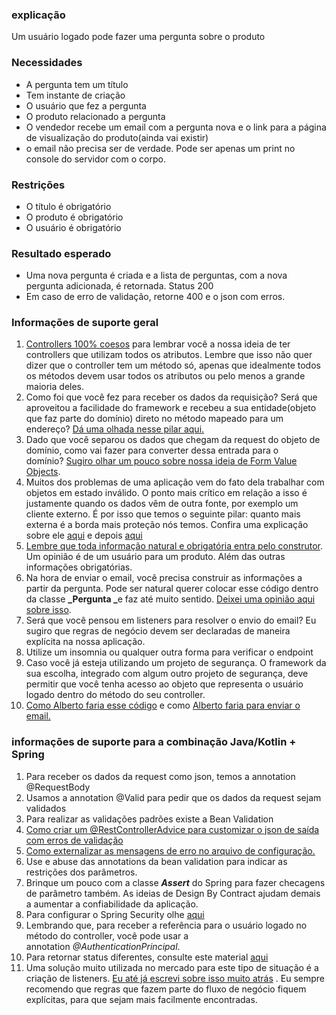 ### **explicação**

Um usuário logado pode fazer uma pergunta sobre o produto

### Necessidades

*   A pergunta tem um título
*   Tem instante de criação
*   O usuário que fez a pergunta
*   O produto relacionado a pergunta
*   O vendedor recebe um email com a pergunta nova e o link para a página de visualização do produto(ainda vai existir)
*   o email não precisa ser de verdade. Pode ser apenas um print no console do servidor com o corpo.

### Restrições

*   O título é obrigatório
*   O produto é obrigatório
*   O usuário é obrigatório

### Resultado esperado

*   Uma nova pergunta é criada e a lista de perguntas, com a nova pergunta adicionada, é retornada. Status 200
*   Em caso de erro de validação, retorne 400 e o json com erros.

### Informações de suporte geral

1.  [Controllers 100% coesos](https://drive.google.com/file/d/10f3lT3lB2CEXdyss7ZjeSVzmDkzEU57d/view?usp=sharing) para lembrar você a nossa ideia de ter controllers que utilizam todos os atributos. Lembre que isso não quer dizer que o controller tem um método só, apenas que idealmente todos os métodos devem usar todos os atributos ou pelo menos a grande maioria deles.
2.  Como foi que você fez para receber os dados da requisição? Será que aproveitou a facilidade do framework e recebeu a sua entidade(objeto que faz parte do domínio) direto no método mapeado para um endereço? [Dá uma olhada nesse pilar aqui.](https://drive.google.com/file/d/1SMwN_Dd9MdWI047o5dGJuBdPygbc6giX/view?usp=sharing)
3.  Dado que você separou os dados que chegam da request do objeto de domínio, como vai fazer para converter dessa entrada para o domínio? [Sugiro olhar um pouco sobre nossa ideia de Form Value Objects](https://drive.google.com/file/d/18Mu6IG0CzuDtTjoPsFJWscOxG2LZvv6O/view?usp=sharing).
4.  Muitos dos problemas de uma aplicação vem do fato dela trabalhar com objetos em estado inválido. O ponto mais crítico em relação a isso é justamente quando os dados vêm de outra fonte, por exemplo um cliente externo. É por isso que temos o seguinte pilar: quanto mais externa é a borda mais proteção nós temos. Confira uma explicação sobre ele [aqui](https://drive.google.com/file/d/1P_860b6FL8mIj9X8yyQyW4B2YNL2kW5V/view?usp=sharing) e depois [aqui](https://drive.google.com/file/d/1BgjdHCbrPP8ZuTRLi5tn2a7iPepr1sCR/view?usp=sharing)
5.  [Lembre que toda informação natural e obrigatória entra pelo construtor](https://drive.google.com/file/d/1988eYtK-AqS6FVET1zO04HzjM6egHoKM/view?usp=sharing). Um opinião é de um usuário para um produto. Além das outras informações obrigatórias. 
6.  Na hora de enviar o email, você precisa construir as informações a partir da pergunta. Pode ser natural querer colocar esse código dentro da classe **_Pergunta _**​​e faz até muito sentido. [Deixei uma opinião aqui sobre isso](https://drive.google.com/file/d/1hFVUZrwNdqV0W4EY0zYDIm3vUSgJGf4S/view?usp=sharing).
7.  Será que você pensou em listeners para resolver o envio do email? Eu sugiro que regras de negócio devem ser declaradas de maneira explícita na nossa aplicação. 
8.  Utilize um insomnia ou qualquer outra forma para verificar o endpoint
10.  Caso você já esteja utilizando um projeto de segurança. O framework da sua escolha, integrado com algum outro projeto de segurança, deve permitir que você tenha acesso ao objeto que representa o usuário logado dentro do método do seu controller. 
11.  [Como Alberto faria esse código](https://drive.google.com/file/d/1UTzoTKUog3E-jdShb6SicVLPGv6fBhng/view?usp=sharing) e como [Alberto faria para enviar o email.](https://drive.google.com/file/d/1XJAZqp0x3LrK2qHLTWR30TstaBrv27-R/view?usp=sharing) 

### informações de suporte para a combinação Java/Kotlin + Spring​

1.  Para receber os dados da request como json, temos a annotation @RequestBody
2.  Usamos a annotation @Valid para pedir que os dados da request sejam validados
3.  Para realizar as validações padrões existe a Bean Validation
4.  [Como criar um @RestControllerAdvice para customizar o json de saída com erros de validação](https://drive.google.com/file/d/18q7IUF1EmeGrPFAab1CHIXP3COf5KNHd/view?usp=sharing)
5.  [Como externalizar as mensagens de erro no arquivo de configuração.](mailto:Como%20criar%20um%20@RestControllerAdvice%20para%20customizar%20o%20json%20de%20sa%C3%ADda%20com%20erros%20de%20valida%C3%A7%C3%A3o)
6.  Use e abuse das annotations da bean validation para indicar as restrições dos parâmetros. 
7.  Brinque um pouco com a classe **_Assert_**​ ​do Spring para fazer checagens de parâmetro também. As ideias de Design By Contract ajudam demais a aumentar a confiabilidade da aplicação.
8.  Para configurar o Spring Security olhe [aqui](https://drive.google.com/file/d/1314vY4OpQqTPAnb5fPaMCaWEYdZqpP78/view?usp=sharing)
9.  Lembrando que, para receber a referência para o usuário logado no método do controller, você pode usar a annotation _@AuthenticationPrincipal_​.
10.  Para retornar status diferentes, consulte este material [aqui](https://drive.google.com/file/d/16_FGNxrqh3ACLJtSuf7FDaSmekhpoWxE/view?usp=sharing)
11.  Uma solução muito utilizada no mercado para este tipo de situação é a criação de listeners. [Eu até já escrevi sobre isso muito atrás](https://domineospring.wordpress.com/2015/06/08/lidando-com-eventos-dentro-do-spring/) . Eu sempre recomendo que regras que fazem parte do fluxo de negócio fiquem explícitas, para que sejam mais facilmente encontradas.